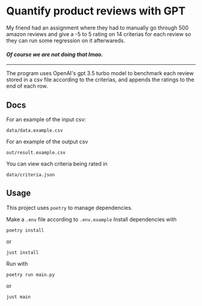 # Quantify product reviews with GPT
My friend had an assignment where they had to manually go through 500 amazon reviews and give a -5 to 5 rating on 14 criterias for each review so they can run some regression on it afterwareds.

#### *Of course we are not doing that lmao.*

---

The program uses OpenAI's gpt 3.5 turbo model to benchmark each review stored in a csv file according to the criterias, and appends the ratings to the end of each row.

## Docs
For an example of the input csv:
```
data/data.example.csv
``` 
For an example of the output csv
```
out/result.example.csv
``` 
You can view each criteria being rated in 
```
data/criteria.json
```

## Usage
This project uses `poetry` to manage dependencies.

Make a `.env` file according to `.env.example`
Install dependencies with
```
poetry install
```
or
```
just install
```

Run with
```
poetry run main.py
```
or
```
just main
```

